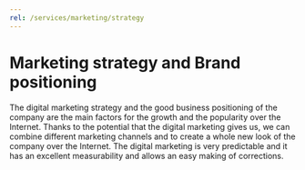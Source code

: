 ```yaml
---
rel: /services/marketing/strategy
---
```

# Marketing strategy and **Brand positioning**
The digital marketing strategy and the good business positioning of the company are the main factors for the growth and the popularity over the Internet. Thanks to the potential that the digital marketing gives us, we can combine different marketing channels and to create a whole new look of the company over the Internet. The digital marketing is very predictable and it has an excellent measurability and allows an easy making of corrections.